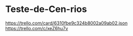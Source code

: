# Teste-de-Cen-rios
https://trello.com/card/6310fbe9c324b8002a09ab02.json
https://trello.com/c/xeZ6hu7v
